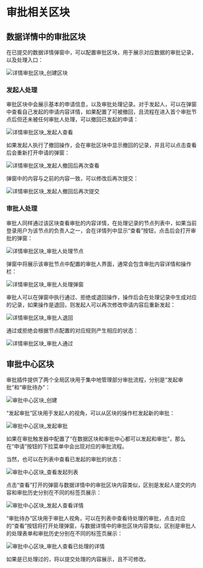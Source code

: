 # 审批相关区块

## 数据详情中的审批区块

在已提交的数据详情弹窗中，可以配置审批区块，用于展示对应数据的审批记录，以及处理入口：

![详情审批区块_创建区块](https://static-docs.nocobase.com/6b40f47474609d1dfd33618d80228189.png)

### 发起人处理

审批区块中会展示基本的申请信息，以及审批处理记录。对于发起人，可以在弹窗中查看自己发起的申请内容详情，如果配置了可被撤回，且流程在进入首个审批节点后但还未被任何审批人处理，可以撤回已发起的申请：

![详情审批区块_发起人查看](https://static-docs.nocobase.com/5c7d4a6dca8de820d154487e41808c2a.png)

如果发起人执行了撤回操作，会在审批区块中显示撤回的记录，并且可以点击查看后会重新打开申请的弹窗：

![详情审批区块_发起人撤回后再次查看](https://static-docs.nocobase.com/df52cb5203c1fd0a2f7af1757fbf6ecd.png)

弹窗中的内容与之前的内容一致，可以修改后再次提交：

![详情审批区块_发起人撤回后再次提交](https://static-docs.nocobase.com/4b3a6119e9871760d2dbdc8a2a75ff2c.png)

### 审批人处理

审批人同样通过该区块查看审批的内容详情，在处理记录的节点列表中，如果当前登录用户为该节点的负责人之一，会在详情列中显示“查看”按钮，点击后会打开审批的弹窗：

![详情审批区块_审批人处理节点](https://static-docs.nocobase.com/b160090482823ff5dc87592d0d5cedec.png)

弹窗中将展示该审批节点中配置的审批人界面，通常会包含审批内容详情和操作栏：

![详情审批区块_审批人处理弹窗](https://static-docs.nocobase.com/26acffffd314e86a658334ae9bef9d9b.png)

审批人可以在弹窗中执行通过、拒绝或退回操作，操作后会在处理记录中生成对应的记录，如果操作是退回，则发起人可以再次修改申请内容后重新发起：

![详情审批区块_审批人退回](https://static-docs.nocobase.com/5da879b24923ed25c31be658636ada64.png)

通过或拒绝会根据节点配置的对应规则产生相应的状态：

![详情审批区块_审批人通过](https://static-docs.nocobase.com/b020b1f82fce7c27b905ecf0b4c0046d.png)

## 审批中心区块

审批插件提供了两个全局区块用于集中地管理部分审批流程，分别是“发起审批”和“审批待办”：

![审批中心区块_创建](https://static-docs.nocobase.com/fb3957320f082159f6f1f908937894b6.png)

“发起审批”区块用于发起人的视角，可以从区块的操作栏发起新的审批：

![审批中心区块_发起审批](https://static-docs.nocobase.com/a888630f892f15882eb1ec6b8826c528.png)

如果在审批触发器中配置了“在数据区块和审批中心都可以发起和审批”，那么在“申请”按钮的下拉菜单中会出现对应的审批流程。

当然，也可以在列表中查看已发起的审批的状态：

![审批中心区块_查看发起列表](https://static-docs.nocobase.com/4379ff809ae6a545dccab434cf6a6cfb.png)

点击“查看”打开的弹窗与数据详情中的审批区块内容类似，区别是发起人提交的内容和审批历史分别在不同的标签页展示：

![审批中心区块_发起人查看详情](https://static-docs.nocobase.com/234edf3af9a3fb9e3c7aa820c3befd66.png)

“审批待办”区块用于审批人视角，可以在列表中查看待处理的审批，点击对应的“查看”按钮将打开处理弹窗，与数据详情中的审批区块内容类似，区别是审批人的处理表单和审批历史分别在不同的标签页展示：

![审批中心区块_审批人查看已处理的详情](https://static-docs.nocobase.com/bc425bd18837d6a918c609849c38da5d.png)

如果是已处理过的，将以提交处理的内容展示，且不可修改。

